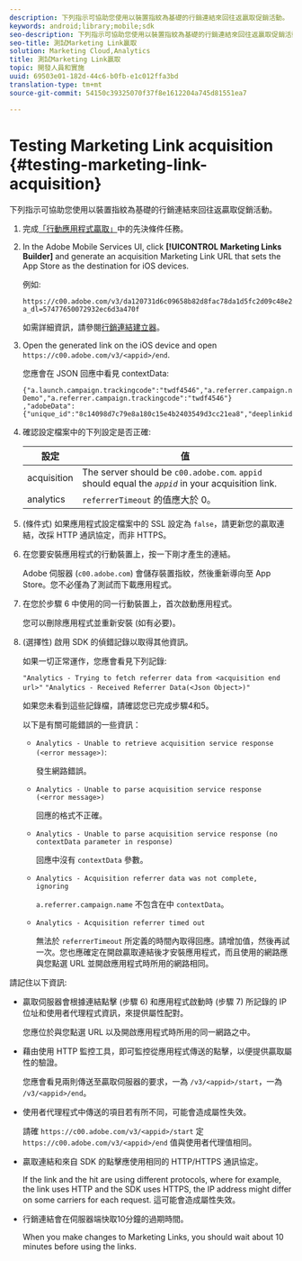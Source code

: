 ```yaml
---
description: 下列指示可協助您使用以裝置指紋為基礎的行銷連結來回往返贏取促銷活動。
keywords: android;library;mobile;sdk
seo-description: 下列指示可協助您使用以裝置指紋為基礎的行銷連結來回往返贏取促銷活動。
seo-title: 測試Marketing Link贏取
solution: Marketing Cloud,Analytics
title: 測試Marketing Link贏取
topic: 開發人員和實施
uuid: 69503e01-182d-44c6-b0fb-e1c012ffa3bd
translation-type: tm+mt
source-git-commit: 54150c39325070f37f8e1612204a745d81551ea7

---
```



# Testing Marketing Link acquisition {#testing-marketing-link-acquisition}

下列指示可協助您使用以裝置指紋為基礎的行銷連結來回往返贏取促銷活動。

1. 完成[「行動應用程式贏取」](/help/ios/acquisition-main/acquisition.md)中的先決條件任務。
1. In the Adobe Mobile Services UI, click **[!UICONTROL Marketing Links Builder]** and generate an acquisition Marketing Link URL that sets the App Store as the destination for iOS devices.

   例如:

   ```
   https://c00.adobe.com/v3/da120731d6c09658b82d8fac78da1d5fc2d09c48e21b3a55f9e2d7344e08425d/start?a_dl=57477650072932ec6d3a470f
   ```

   如需詳細資訊，請參閱[行銷連結建立器](/help/using/acquisition-main/c-marketing-links-builder/c-marketing-links-builder.md)。


1. Open the generated link on the iOS device and open `https://c00.adobe.com/v3/<appid>/end`.

   您應會在 JSON 回應中看見 contextData:

   ```js{"fingerprint":"bae91bb778f0ad52e37f0892961d06ac6a5c935b","endCallbacks":["***"],"timestamp":1464301217,"appguid":"da120731d6c09658b82d8fac78da1d5fc2d09c48e21b3a55f9e2d7344e08425d","contextData":
   {"a.launch.campaign.trackingcode":"twdf4546","a.referrer.campaign.name":"iOS Demo","a.referrer.campaign.trackingcode":"twdf4546"}
   ,"adobeData":{"unique_id":"8c14098d7c79e8a180c15e4b2403549d3cc21ea8","deeplinkid":"57477650072932ec6d3a470f"}}
   ```

1. 確認設定檔案中的下列設定是否正確:

   | 設定 | 值 |
   |--- |--- |
   | acquisition | The server should be  `c00.adobe.com`. `appid` should equal the  *`appid`* in your acquisition link. |
   | analytics | `referrerTimeout` 的值應大於 0。 |

1. (條件式) 如果應用程式設定檔案中的 SSL 設定為 `false`，請更新您的贏取連結，改採 HTTP 通訊協定，而非 HTTPS。
1. 在您要安裝應用程式的行動裝置上，按一下剛才產生的連結。

   Adobe 伺服器 (`c00.adobe.com`) 會儲存裝置指紋，然後重新導向至 App Store。您不必僅為了測試而下載應用程式。
1. 在您於步驟 6 中使用的同一行動裝置上，首次啟動應用程式。

   您可以刪除應用程式並重新安裝 (如有必要)。
1. (選擇性) 啟用 SDK 的偵錯記錄以取得其他資訊。

   如果一切正常運作，您應會看見下列記錄:

   `"Analytics - Trying to fetch referrer data from <acquisition end url>"`
   `"Analytics - Received Referrer Data(<Json Object>)"`

   如果您未看到這些記錄檔，請確認您已完成步驟4和5。

   以下是有關可能錯誤的一些資訊：

   * `Analytics - Unable to retrieve acquisition service response (<error message>)`:

      發生網路錯誤。

   * `Analytics - Unable to parse acquisition service response (<error message>)`

      回應的格式不正確。

   * `Analytics - Unable to parse acquisition service response (no contextData parameter in response)`

      回應中沒有 `contextData` 參數。

   * `Analytics - Acquisition referrer data was not complete, ignoring`

      `a.referrer.campaign.name` 不包含在中 `contextData`。

   * `Analytics - Acquisition referrer timed out`

      無法於 `referrerTimeout` 所定義的時間內取得回應。請增加值，然後再試一次。您也應確定在開啟贏取連結後才安裝應用程式，而且使用的網路應與您點選 URL 並開啟應用程式時所用的網路相同。

請記住以下資訊:

* 贏取伺服器會根據連結點擊 (步驟 6) 和應用程式啟動時 (步驟 7) 所記錄的 IP 位址和使用者代理程式資訊，來提供屬性配對。

   您應位於與您點選 URL 以及開啟應用程式時所用的同一網路之中。

* 藉由使用 HTTP 監控工具，即可監控從應用程式傳送的點擊，以便提供贏取屬性的驗證。

   您應會看見兩則傳送至贏取伺服器的要求，一為 `/v3/<appid>/start`，一為 `/v3/<appid>/end`。

* 使用者代理程式中傳送的項目若有所不同，可能會造成屬性失效。

   請確 `https://c00.adobe.com/v3/<appid>/start` 定 `https://c00.adobe.com/v3/<appid>/end` 值與使用者代理值相同。

* 贏取連結和來自 SDK 的點擊應使用相同的 HTTP/HTTPS 通訊協定。

   If the link and the hit are using different protocols, where for example, the link uses HTTP and the SDK uses HTTPS, the IP address might differ on some carriers for each request. 這可能會造成屬性失效。

* 行銷連結會在伺服器端快取10分鐘的過期時間。

   When you make changes to Marketing Links, you should wait about 10 minutes before using the links.